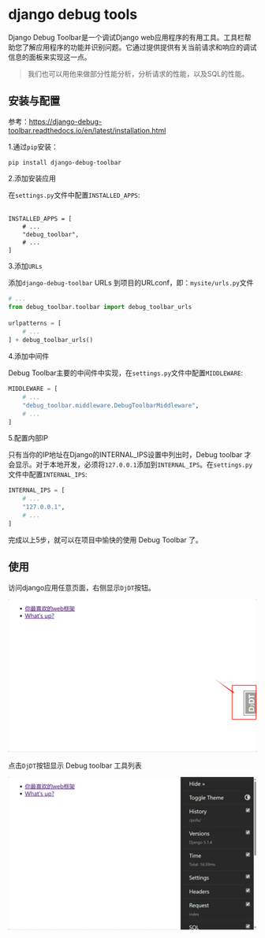 # django debug tools

Django Debug Toolbar是一个调试Django web应用程序的有用工具。工具栏帮助您了解应用程序的功能并识别问题。它通过提供提供有关当前请求和响应的调试信息的面板来实现这一点。

> 我们也可以用他来做部分性能分析，分析请求的性能，以及SQL的性能。

## 安装与配置

参考：https://django-debug-toolbar.readthedocs.io/en/latest/installation.html

1.通过`pip`安装：

```shell
pip install django-debug-toolbar
```

2.添加安装应用

在`settings.py`文件中配置`INSTALLED_APPS`:

```shell

INSTALLED_APPS = [
    # ...
    "debug_toolbar",
    # ...
]
```

3.添加`URLs`

添加`django-debug-toolbar` URLs 到项目的URLconf，即：`mysite/urls.py`文件

```python
# ...
from debug_toolbar.toolbar import debug_toolbar_urls

urlpatterns = [
    # ...
] + debug_toolbar_urls()
```

4.添加中间件

Debug Toolbar主要的中间件中实现，在`settings.py`文件中配置`MIDDLEWARE`:

```python
MIDDLEWARE = [
    # ...
    "debug_toolbar.middleware.DebugToolbarMiddleware",
    # ...
]
```

5.配置内部IP

只有当你的IP地址在Django的INTERNAL_IPS设置中列出时，Debug toolbar 才会显示。对于本地开发，必须将`127.0.0.1`添加到`INTERNAL_IPS`。在`settings.py`文件中配置`INTERNAL_IPS`:

```python
INTERNAL_IPS = [
    # ...
    "127.0.0.1",
    # ...
]
```

完成以上5步，就可以在项目中愉快的使用 Debug Toolbar 了。

## 使用

访问django应用任意页面，右侧显示`DjDT`按钮。

![](./images/djdt_button.png)

点击`DjDT`按钮显示 Debug toolbar 工具列表

![](./images/djdt_list.png)
